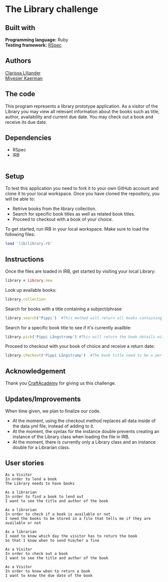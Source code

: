 # The Library challenge

## Built with  
**Programming language:** Ruby  
**Testing framework:** [RSpec](https://rspec.info/) 

## Authors  
[Clarissa Liljander](https://github.com/clalil)  
[Miyesier Kaerman](https://github.com/miyeaier) 

## The code  
This program represents a library prototype application. As a visitor of the Library you may view all relevant information about the books such as title, author, availability and current due date. You may check out a book and receive its due date.  

## Dependencies  
* RSpec  
* IRB  
 
## Setup  
To test this application you need to fork it to your own GitHub account and clone it to your local workspace. Once you have cloned the repository, you will be able to:  
* Retrive books from the library collection.
* Search for specific book titles as well as related book titles.
* Proceed to checkout with a book of your choice.
  
To get started, run IRB in your local workspace. Make sure to load the following files:  
```rb
load 'lib/library.rb'
``` 

## Instructions  
Once the files are loaded in IRB, get started by visiting your local Library:  
```rb
library = Library.new  
```
Look up available books:  
```rb
library.collection
```

Search for books with a title containing a subject/phrase
```rb   
library.search('Pippi')  #This method will return all books containing parts of your input string
```

Search for a specific book title to see if it's currently availble: 
```rb
library.pick('Pippi Långstrump') #This will return the book details with a title that matches your input string
```

Proceed to checkout with your book of choice and receive a return date:  
```rb 
library.checkout('Pippi Långstrump')  #The book title need to be a perfect match of the book you wish to check out
```

## Acknowledgement  
Thank you [CraftAcademy](https://craftacademy.se/) for giving us this challenge.  

## Updates/Improvements  
When time given, we plan to finalize our code.  
* At the moment, using the checkout method replaces all data inside of the data.yml file, instead of adding to it.  
* At the moment, the syntax for the instance double prevents creating an instance of the Library class when loading the file in IRB.  
* At the moment, there is currently only a Library class and an instance double for a Librarian class.

## User stories
```
As a Visitor  
In order to lend a book  
The Library needs to have books  

As a librarian  
In order to find a book to lend out    
I want to see the title and author of the book  

As a librarian  
In order to check if a book is available or not  
I need the books to be stored in a file that tells me if they are available or not  

As a librarian  
I need to know which day the visitor has to return the book  
So that I know when to send him/her a fine  

As a Visitor  
In order to check out a book  
I want to see the title and author of the book  

As a Visitor  
In order to know when to return a book    
I want to know the due date of the book  

```
